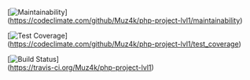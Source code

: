 
[![Maintainability](https://api.codeclimate.com/v1/badges/603b4976a5b7913c9bbd/maintainability)] <br>
(https://codeclimate.com/github/Muz4k/php-project-lvl1/maintainability)

[![Test Coverage](https://api.codeclimate.com/v1/badges/603b4976a5b7913c9bbd/test_coverage)] <br>
(https://codeclimate.com/github/Muz4k/php-project-lvl1/test_coverage)

[![Build Status](https://travis-ci.org/Muz4k/php-project-lvl1.svg?branch=master)] <br>
(https://travis-ci.org/Muz4k/php-project-lvl1)